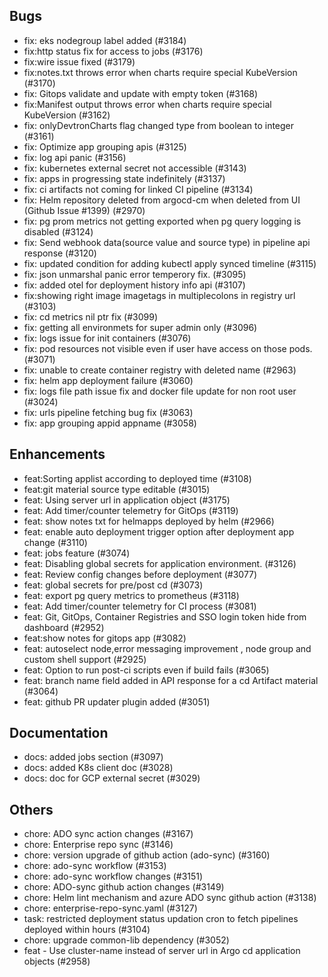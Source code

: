 ## Bugs
- fix: eks nodegroup label added (#3184)
- fix:http status fix for access to jobs (#3176)
- fix:wire issue fixed (#3179)
- fix:notes.txt throws error when charts require special KubeVersion (#3170)
- fix: Gitops validate and update with empty token (#3168)
- fix:Manifest output throws error when charts require special KubeVersion (#3162)
- fix: onlyDevtronCharts flag changed type from boolean to integer (#3161)
- fix: Optimize app grouping apis (#3125)
- fix: log api panic (#3156)
- fix: kubernetes external secret not accessible (#3143)
- fix: apps in progressing state indefinitely (#3137)
- fix: ci artifacts not coming for linked CI pipeline (#3134)
- fix: Helm repository deleted from argocd-cm when deleted from UI (Github Issue #1399) (#2970)
- fix: pg prom metrics not getting exported when pg query logging is disabled (#3124)
- fix: Send webhook data(source value and source type) in pipeline api response (#3120)
- fix: updated condition for adding kubectl apply synced timeline (#3115)
- fix: json unmarshal panic error temperory fix. (#3095)
- fix: added otel for deployment history info api (#3107)
- fix:showing right image imagetags in multiplecolons in registry url (#3103)
- fix: cd metrics nil ptr fix (#3099)
- fix: getting all environmets for super admin only (#3096)
- fix: logs issue for init containers (#3076)
- fix: pod resources not visible even if user have access on those pods. (#3071)
- fix: unable to create container registry with deleted name (#2963)
- fix: helm app deployment failure (#3060)
- fix: logs file path issue fix and docker file update for non root user (#3024)
- fix: urls pipeline fetching bug fix (#3063)
- fix: app grouping appid appname (#3058)
## Enhancements
- feat:Sorting applist according to deployed time (#3108)
- feat:git material source type editable (#3015)
- feat: Using server url in application object (#3175)
- feat: Add timer/counter telemetry for GitOps (#3119)
- feat: show notes txt for  helmapps deployed by  helm (#2966)
- feat: enable auto deployment trigger option after deployment app change (#3110)
- feat: jobs feature (#3074)
- feat: Disabling global secrets for application environment. (#3126)
- feat: Review config changes before deployment (#3077)
- feat: global secrets for pre/post cd (#3073)
- feat: export pg query metrics to prometheus (#3118)
- feat: Add timer/counter telemetry for CI process (#3081)
- feat: Git, GitOps, Container Registries and SSO login token hide from dashboard (#2952)
- feat:show notes for gitops app (#3082)
- feat: autoselect node,error messaging improvement , node group and custom shell support (#2925)
- feat: Option to run post-ci scripts even if build fails (#3065)
- feat: branch name field added in API response for a cd Artifact material (#3064)
- feat: github PR updater plugin added (#3051)
## Documentation
- docs: added jobs section (#3097)
- docs: added K8s client doc (#3028)
- docs: doc for GCP external secret (#3029)
## Others
- chore: ADO sync action changes (#3167)
- chore: Enterprise repo sync (#3146)
- chore: version upgrade of github action (ado-sync) (#3160)
- chore: ado-sync workflow (#3153)
- chore: ado-sync workflow changes  (#3151)
- chore: ADO-sync github action changes (#3149)
- chore: Helm lint mechanism and azure ADO sync github action (#3138)
- chore:  enterprise-repo-sync.yaml (#3127)
- task: restricted deployment status updation cron to fetch pipelines deployed within hours (#3104)
- chore: upgrade common-lib dependency (#3052)
- feat - Use cluster-name instead of server url in Argo cd application objects  (#2958)
